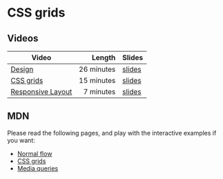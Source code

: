 # CSS grids

## Videos

| Video | Length | Slides |
|-------|-------:|--------|
| [Design](https://web.microsoftstream.com/video/e63033d4-c62b-4a96-a4c5-3f3aea6451dc?channelId=793a8a65-ed73-4803-820f-dd7f2c675f460) | 26 minutes | [slides](https://uob.sharepoint.com/:b:/r/teams/UnitTeams-COMS10012-2021-22-TB-2-A/Shared%20Documents/Documents/Design.pdf) |
| [CSS grids](https://web.microsoftstream.com/video/a8663532-67a3-470b-9243-701fd51d8855?channelId=793a8a65-ed73-4803-820f-dd7f2c675f46) | 15 minutes | [slides](https://uob.sharepoint.com/:b:/r/teams/UnitTeams-COMS10012-2021-22-TB-2-A/Shared%20Documents/Documents/CSS%20grids.pdf) |
| [Responsive Layout](https://web.microsoftstream.com/video/5cf692e4-6f63-4745-9ded-32a59b7673bd?channelId=793a8a65-ed73-4803-820f-dd7f2c675f46) | 7 minutes | [slides](https://uob.sharepoint.com/:b:/r/teams/UnitTeams-COMS10012-2021-22-TB-2-A/Shared%20Documents/Documents/Responsive%20CSS.pdf) |

## MDN

Please read the following pages, and play with the interactive examples if you want:

  - [Normal flow](https://developer.mozilla.org/en-US/docs/Learn/CSS/CSS_layout/Normal_Flow)
  - [CSS grids](https://developer.mozilla.org/en-US/docs/Learn/CSS/CSS_layout/Grids)
  - [Media queries](https://developer.mozilla.org/en-US/docs/Learn/CSS/CSS_layout/Media_queries)
